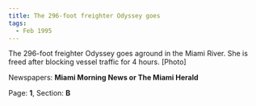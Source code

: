 ```yaml
---  
title: The 296-foot freighter Odyssey goes  
tags:  
  - Feb 1995  
---  
```

  
The 296-foot freighter Odyssey goes aground in the Miami River. She is freed after blocking vessel traffic for 4 hours. [Photo]  
  
Newspapers: **Miami Morning News or The Miami Herald**  
  
Page: **1**, Section: **B** 

